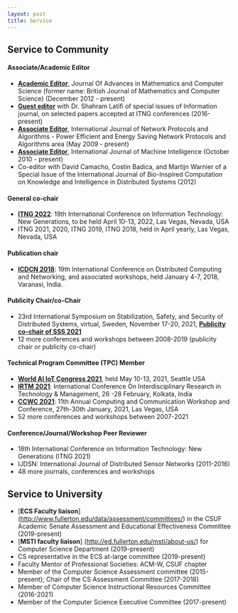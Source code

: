 ```yaml
---
layout: post
title: Service
---
```


## Service to Community

#### Associate/Academic Editor

* [__Academic Editor__](http://www.sciencedomain.org/journal/6/editorial-board-members), Journal Of Advances in Mathematics and Computer Science (former name: British Journal of Mathematics and Computer Science) (December 2012 - present)
* [__Guest editor__](https://www.mdpi.com/journal/information/special_issues/ITNG_2020_2021) with Dr. Shahram Latifi of special issues of Information journal, on selected papers accepted at ITNG conferences (2016-present)
* [__Associate Editor__](https://www.macrothink.org/journal/index.php/npa/about/editorialTeam), International Journal of Network Protocols and Algorithms - Power Efficient and Energy Saving Network Protocols and Algorithms area (May 2009 - present)
* [__Associate Editor__](https://bioinfopublication.org/pages/journal.php?id=BPJ0000231&pg=editorial), International Journal of Machine Intelligence (October 2010 - present)
* Co-editor with David Camacho, Costin Badica, and Martijn Warnier of a Special Issue of the International Journal of Bio-Inspired Computation on Knowledge and Intelligence in Distributed Systems (2012)

#### General co-chair
* [__ITNG 2022__](http://www.itng.info/): 19th International Conference on Information Technology: New Generations, to be held April 10-13, 2022, Las Vegas, Nevada, USA
* ITNG 2021, 2020, ITNG 2019, ITNG 2018, held in April yearly, Las Vegas, Nevada, USA

#### Publication chair

* [__ICDCN 2018__](http://iitbhu.ac.in/ICDCN2018/call.html): 19th International Conference on Distributed Computing and Networking, and associated workshops, held January 4-7, 2018, Varanasi, India. 

#### Publicity Chair/co-Chair

* 23rd International Symposium on Stabilization, Safety, and Security of Distributed Systems, virtual, Sweden, November 17-20, 2021, 
[__Publicity co-chair of SSS 2021__](http://www.cse.chalmers.se/~elad/SSS2021/Organization.html) 
* 12 more conferences and workshops between 2008-2019 (publicity chair or publicity co-chair)

#### Technical Program Committee (TPC) Member

* [__World AI IoT Congress 2021__](http://worldaiiotcongress.org/), held May 10-13, 2021, Seattle USA
* [__IRTM 2021__](https://irtm.smartsociety.org/): International Conference On Interdisciplinary Research in Technology & Management, 26 -28 February, Kolkata, India
* [__CCWC 2021__](https://ieee-ccwc.org/): 11th Annual Computing and Communication Workshop and Conference, 27th-30th January, 2021, Las Vegas, USA
* 52 more conferences and workshops between 2007-2021

#### Conference/Journal/Workshop Peer Reviewer

* 18th International Conference on Information Technology: New Generations (ITNG 2021)
* IJDSN: International Journal of Distributed Sensor Networks (2011-2016)
* 48 more journals, conferences and workshops


## Service to University

* [__ECS Faculty liaison__] (http://www.fullerton.edu/data/assessment/committees/) in the CSUF Academic Senate Assessment and Educational Effectiveness Committee (2019-present)
* [__MSTI faculty liaison__] (http://ed.fullerton.edu/msti/about-us/) for Computer Science Department (2019-present)
* CS representative in the ECS at-large committee (2019-present)
* Faculty Mentor of Professional Societies: ACM-W, CSUF chapter
* Member of the Computer Science Assessment committee (2015-present); Chair of the CS Assessment Committee (2017-2018)
* Member of Computer Science Instructional Resources Committee (2016-2021)
* Member of the Computer Science Executive Committee (2017-present)